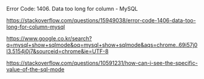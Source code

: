 Error Code: 1406. Data too long for column - MySQL

https://stackoverflow.com/questions/15949038/error-code-1406-data-too-long-for-column-mysql


https://www.google.co.kr/search?q=mysql+show+sqlmode&oq=mysql+show+sqlmode&aqs=chrome..69i57j0l3.5154j0j7&sourceid=chrome&ie=UTF-8

https://stackoverflow.com/questions/10591231/how-can-i-see-the-specific-value-of-the-sql-mode












